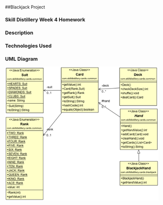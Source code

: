 ##Blackjack Project

### Skill Distillery Week 4 Homework

### Description

### Technologies Used

### UML Diagram
![UML](Blackjack.png)